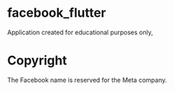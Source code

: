 # facebook_flutter

Application created for educational purposes only,


# Copyright
The Facebook name is reserved for the Meta company.
